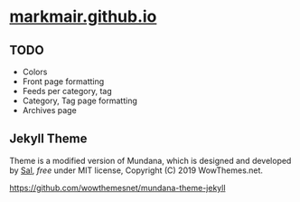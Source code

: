 # [markmair.github.io](https://markmair.github.io)

## TODO

- Colors
- Front page formatting
- Feeds per category, tag
- Category, Tag page formatting
- Archives page

## Jekyll Theme

Theme is a modified version of Mundana, which is designed and developed by [Sal](https://www.wowthemes.net), *free* under MIT license, Copyright (C) 2019 WowThemes.net. 

https://github.com/wowthemesnet/mundana-theme-jekyll